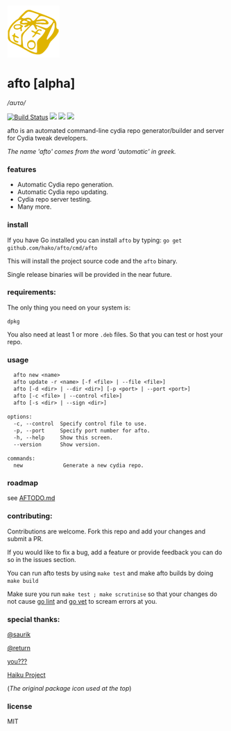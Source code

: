 ![](logo.png)

# afto [alpha]

_/αυτο/_


[![Build Status](https://travis-ci.org/hako/afto.svg)](https://travis-ci.org/hako/afto)
![](http://goreportcard.com/badge/hako/afto)
![](http://img.shields.io/status/alpha.png?color=yellow)
![](https://img.shields.io/badge/version-0.2-yellow.png)

afto is an automated command-line cydia repo generator/builder and server for Cydia tweak developers.

_The name 'afto' comes from the word 'automatic' in greek._

### features
+ Automatic Cydia repo generation.
+ Automatic Cydia repo updating.
+ Cydia repo server testing.
+ Many more.

### install

If you have Go installed you can install `afto` by typing:
`go get github.com/hako/afto/cmd/afto`

This will install the project source code and the `afto` binary.

Single release binaries will be provided in the near future.

### requirements:
The only thing you need on your system is:

`dpkg`

You also need at least 1 or more `.deb` files. So that you can test or host your repo.

### usage
```Usage:
  afto new <name> 
  afto update -r <name> [-f <file> | --file <file>] 
  afto [-d <dir> | --dir <dir>] [-p <port> | --port <port>]
  afto [-c <file> | --control <file>]
  afto [-s <dir> | --sign <dir>]

options:
  -c, --control  Specify control file to use.
  -p, --port     Specify port number for afto.
  -h, --help     Show this screen.
  --version      Show version.

commands:
  new             Generate a new cydia repo.
```

### roadmap
see [AFTODO.md](AFTODO.md)

### contributing:
Contributions are welcome. Fork this repo and add your changes and submit a PR. 

If you would like to fix a bug, add a feature or provide feedback you can do so in the issues section.

You can run afto tests by using `make test`
and make afto builds by doing `make build`

Make sure you run `make test ; make scrutinise` so that your changes do not cause [go lint](https://github.com/golang/lint) and [go vet](https://golang.org/cmd/vet/) to scream errors at you.

### special thanks:
[@saurik](http://twitter.com/saurik)

[@return](https://github.com/return)

[you???](https://github.com/hako/afto#contributing)

[Haiku Project](https://haiku-os.org)

(_The original package icon used at the top_)

### license

MIT
